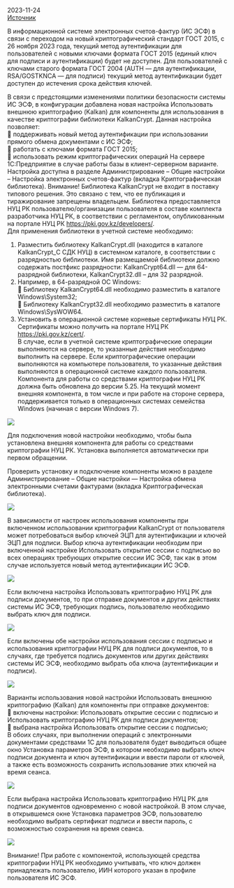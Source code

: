 2023-11-24  
[Источник](https://help.inbuh.kz/6737/)

В информационной системе электронных счетов-фактур (ИС ЭСФ) в связи с переходом на новый криптографический стандарт ГОСТ 2015, с 26 ноября 2023 года, текущий метод аутентификации для пользователей с новыми ключами формата ГОСТ 2015 (единый ключ для подписи и аутентификации) будет не доступен. Для пользователей с ключами старого формата ГОСТ 2004 (AUTH — для аутентификации, RSA/GOSTKNCA — для подписи) текущий метод аутентификации будет доступен до истечения срока действия ключей.

В связи с предстоящими изменениями политики безопасности системы ИС ЭСФ, в конфигурации добавлена новая настройка Использовать внешнюю криптографию (Kalkan) для компоненты для использования в качестве криптографии библиотеки KalkanCrypt. Данная настройка позволяет:  
 поддерживать новый метод аутентификации при использовании прямого обмена документами с ИС ЭСФ;  
 работать с ключами формата ГОСТ 2015;  
 использовать режим криптографических операций На сервере 1С:Предприятие в случае работы базы в клиент-серверном варианте.  
Настройка доступна в разделе Администрирование – Общие настройки – Настройка электронных счетов-фактур (вкладка Криптографическая библиотека). Внимание! Библиотека KalkanCrypt не входит в поставку типового решения. Это связано с тем, что ее публикация и тиражирование запрещены владельцем. Библиотека предоставляется НУЦ РК пользователю/организации пользователя в составе комплекта разработчика НУЦ РК, в соответствии с регламентом, опубликованным на портале НУЦ РК https://pki.gov.kz/developers/.  
Для применения библиотеки в учетной системе необходимо:

1. Разместить библиотеку KalkanCrypt.dll (находится в каталоге KalkanCrypt_С СДК НУЦ) в системном каталоге, в соответствии с разрядностью библиотеки. Имя размещаемой библиотеки должно содержать постфикс разрядности: KalkanCrypt64.dll — для 64-разрядной библиотеки, KalkanCrypt32.dll – для 32 разрядной.
2. Например, в 64-разрядной ОС Windows:  
     Библиотеку KalkanCrypt64.dll необходимо разместить в каталоге Windows\System32;  
     Библиотеку KalkanCrypt32.dll необходимо разместить в каталоге Windows\SysWOW64.
3. Установить в операционной системе корневые сертификаты НУЦ РК.  
    Сертификаты можно получить на портале НУЦ РК https://pki.gov.kz/cert/.  
    В случае, если в учетной системе криптографические операции выполняются на сервере, то указанные действия необходимо выполнить на сервере. Если криптографические операции выполняются на компьютере пользователя, то указанные действия выполняются в операционной системе каждого пользователя.  
    Компонента для работы со средствами криптографии НУЦ РК должна быть обновлена до версии 5.25. На текущий момент внешняя компонента, в том числе и при работе на стороне сервера, поддерживается только в операционных системах семейства Windows (начиная с версии Windows 7).

![](/Media/Pictures/KalkanCrypt/image.png)

Для подключения новой настройки необходимо, чтобы была установлена внешняя компонента для работы со средствами криптографии НУЦ РК. Установка выполняется автоматически при первом обращении.

Проверить установку и подключение компоненты можно в разделе Администрирование – Общие настройки — Настройка обмена электронными счетами фактурами (вкладка Криптографическая библиотека).

![](/Media/Pictures/KalkanCrypt/image-1.png)

В зависимости от настроек использования компоненты при включенном использовании криптографии KalkanCrypt от пользователя может потребоваться выбор ключей ЭЦП для аутентификации и ключей ЭЦП для подписи. Выбор ключа аутентификации необходим при включенной настройке Использовать открытие сессии с подписью во всех операциях требующих открытие сессии ИС ЭСФ, так как в этом  
случае используется новый метод аутентификации ИС ЭСФ.

![](/Media/Pictures/KalkanCrypt/image-2.png)

Если включена настройка Использовать криптографию НУЦ РК для подписи документов, то при отправке документов и других действиях системы ИС ЭСФ, требующих подпись, пользователю необходимо выбрать ключ для подписи.

![](/Media/Pictures/KalkanCrypt/image-3.png)

Если включены обе настройки использования сессии с подписью и использования криптографии НУЦ РК для подписи документов, то в случаях, где требуется подпись документов или других действиях системы ИС ЭСФ, необходимо выбрать оба ключа (аутентификации и подписи).

![](/Media/Pictures/KalkanCrypt/image-4.png)

Варианты использования новой настройки Использовать внешнюю криптографию (Kalkan) для компоненты при отправке документов:  
 включены настройки: Использовать открытие сессии с подписью и Использовать криптографию НУЦ РК для подписи документов;  
 выбрана настройка Использовать открытие сессии с подписью;  
В обоих случаях, при выполнении операций с электронными документами средствами 1С для пользователя будет выводиться общее окно Установка параметров ЭСФ, в котором необходимо выбрать ключ подписи документа и ключ аутентификации и ввести пароли от ключей, а также есть возможность сохранить использование этих ключей на время сеанса.

![](/Media/Pictures/KalkanCrypt/image-5.png)

Если выбрана настройка Использовать криптографию НУЦ РК для подписи документов одновременно с новой настройкой. В этом случае, в открывшемся окне Установка параметров ЭСФ, пользователю необходимо выбрать сертификат подписи и ввести пароль, с возможностью сохранения на время сеанса.

![](/Media/Pictures/KalkanCrypt/image-6.png)

Внимание! При работе с компонентой, использующей средства криптографии НУЦ РК необходимо учитывать, что ключ должен принадлежать пользователю, ИИН которого указан в профиле пользователя ИС ЭСФ.